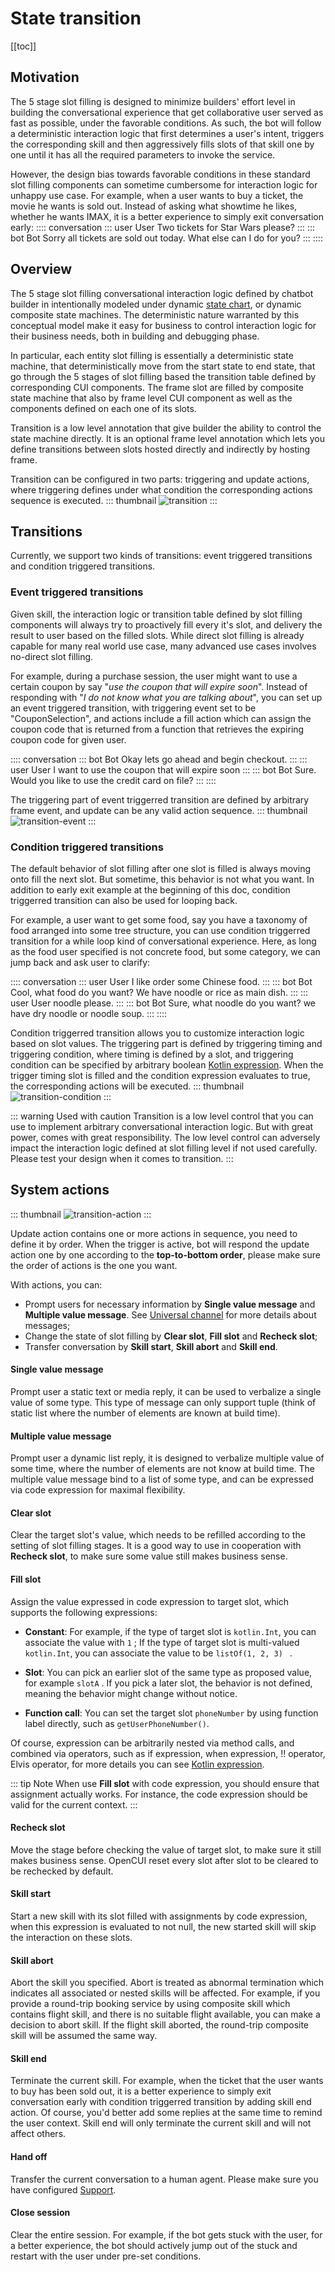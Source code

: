 # State transition

[[toc]]

## Motivation

The 5 stage slot filling is designed to minimize builders' effort level in building the conversational experience that get collaborative user served as fast as possible, under the favorable conditions. As such, the bot will follow a deterministic interaction logic that first determines a user's intent, triggers the corresponding skill and then aggressively fills slots of that skill one by one until it has all the required parameters to invoke the service.

However, the design bias towards favorable conditions in these standard slot filling components can sometime cumbersome for interaction logic for unhappy use case. For example, when a user wants to buy a ticket, the movie he wants is sold out. Instead of asking what showtime he likes, whether he wants IMAX, it is a better experience to simply exit conversation early:
:::: conversation
::: user User
Two tickets for Star Wars please?
:::
::: bot Bot
Sorry all tickets are sold out today. What else can I do for you?
:::
::::

## Overview
The 5 stage slot filling conversational interaction logic defined by chatbot builder in intentionally modeled under dynamic [state chart](https://statecharts.dev/), or dynamic composite state machines. The deterministic nature warranted by this conceptual model make it easy for business to control interaction logic for their business needs, both in building and debugging phase.

In particular, each entity slot filling is essentially a deterministic state machine, that deterministically move from the start state to end state, that go through the 5 stages of slot filling based the transition table defined by corresponding CUI components. The frame slot are filled by composite state machine that also by frame level CUI component as well as the components defined on each one of its slots. 

Transition is a low level annotation that give builder the ability to control the state machine directly. It is an optional frame level annotation which lets you define transitions between slots hosted directly and indirectly by hosting frame.

Transition can be configured in two parts: triggering and update actions, where triggering defines under what condition the corresponding actions sequence is executed.
::: thumbnail
![transition](/images/annotation/transition/transition.png)
:::

## Transitions
Currently, we support two kinds of transitions: event triggered transitions and condition triggered transitions.

### Event triggered transitions

Given skill, the interaction logic or transition table defined by slot filling components will always try to proactively fill every it's slot, and delivery the result to user based on the filled slots. While direct slot filling is already capable for many real world use case, many advanced use cases involves no-direct slot filling.

For example, during a purchase session, the user might want to use a certain coupon by say "*use the coupon that will expire soon*". Instead of responding with "*I do not know what you are talking about*", you can set up an event triggered transition, with triggering event set to be "CouponSelection", and actions include a fill action which can assign the coupon code that is returned from a function that retrieves the expiring coupon code for given user.

:::: conversation
::: bot Bot
Okay lets go ahead and begin checkout.
:::
::: user User
I want to use the coupon that will expire soon
:::
::: bot Bot
Sure. Would you like to use the credit card on file?
:::
::::

The triggering part of event triggerred transition are defined by arbitrary frame event, and update can be any valid action sequence.
::: thumbnail
![transition-event](/images/annotation/transition/transition-event.png)
:::


### Condition triggered transitions

The default behavior of slot filling after one slot is filled is always moving onto fill the next slot. But sometime, this behavior is not what you want. In addition to early exit example at the beginning of this doc, condition triggerred transition can also be used for looping back. 

For example, a user want to get some food, say you have a taxonomy of food arranged into some tree structure, you can use condition triggerred transition for a while loop kind of conversational experience. Here, as long as the food user specified is not concrete food, but some category, we can jump back and ask user to clarify:

:::: conversation
::: user User
I like order some Chinese food.
:::
::: bot Bot
Cool, what food do you want? We have noodle or rice as main dish.
:::
::: user User
noodle please.
:::
::: bot Bot
Sure, what noodle do you want? we have dry noodle or noodle soup.
:::
::::

Condition triggerred transition allows you to customize interaction logic based on slot values. The triggering part is defined by triggering timing and triggering condition, where timing is defined by a slot, and triggering condition can be specified by arbitrary boolean [Kotlin expression](kotlinexpression.md). When the trigger timing slot is filled and the condition expression evaluates to true, the corresponding actions will be executed. 
::: thumbnail
![transition-condition](/images/annotation/transition/transition-condition.png)
:::

::: warning Used with caution
Transition is a low level control that you can use to implement arbitrary conversational interaction logic. But with great power, comes with great responsibility. The low level control can adversely impact the interaction logic defined at slot filling level if not used carefully. Please test your design when it comes to transition.
:::


## System actions
::: thumbnail
![transition-action](/images/annotation/transition/transition-action.png)
:::

Update action contains one or more actions in sequence, you need to define it by order. When the trigger is active, bot will respond the update action one by one according to the **top-to-bottom order**, please make sure the order of actions is the one you want.

With actions, you can: 
- Prompt users for necessary information by **Single value message** and **Multiple value message**. See [Universal channel](../channels/universalmessage.md) for more details about messages;
- Change the state of slot filling by **Clear slot**, **Fill slot** and **Recheck slot**;
- Transfer conversation by **Skill start**, **Skill abort** and **Skill end**.

#### Single value message

Prompt user a static text or media reply, it can be used to verbalize a single value of some type. This type of message can only support tuple (think of static list where the number of elements are known at build time).

#### Multiple value message

Prompt user a dynamic list reply, it is designed to verbalize multiple value of some time, where the number of elements are not know at build time. The multiple value message bind to a list of some type, and can be expressed via code expression for maximal flexibility.

#### Clear slot

Clear the target slot's value, which needs to be refilled according to the setting of slot filling stages. It is a good way to use in cooperation with **Recheck slot**, to make sure some value still makes business sense. 

#### Fill slot

Assign the value expressed in code expression to target slot, which supports the following expressions:

- **Constant**: For example, if the type of target slot is `kotlin.Int`, you can associate the value with `1` ; If the type of target slot is multi-valued `kotlin.Int`, you can associate the value to be `listOf(1, 2, 3) ` .

- **Slot**: You can pick an earlier slot of the same type as proposed value, for example `slotA` . If you pick a later slot, the behavior is not defined, meaning the behavior might change without notice.

- **Function call**: You can set the target slot `phoneNumber` by using function label directly, such as `getUserPhoneNumber()`.


Of course, expression can be arbitrarily nested via method calls, and combined via operators, such as if expression, when expression, !! operator, Elvis operator, for more details you can see [Kotlin expression](../annotations/kotlinexpression.md).

::: tip Note
When use **Fill slot** with code expression, you should ensure that assignment actually works. For instance, the code expression should be valid for the current context.
:::


#### Recheck slot

Move the stage before checking the value of target slot, to make sure it still makes business sense. OpenCUI reset every slot after slot to be cleared to be rechecked by default.

#### Skill start

Start a new skill with its slot filled with assignments by code expression, when this expression is evaluated to not null, the new started skill will skip the interaction on these slots.

#### Skill abort

Abort the skill you specified. Abort is treated as abnormal termination which indicates all associated or nested skills will be affected. For example, if you provide a round-trip booking service by using composite skill which contains flight skill, and there is no suitable flight available, you can make a decision to abort skill. If the flight skill aborted, the round-trip composite skill will be assumed the same way.  

#### Skill end

Terminate the current skill. For example, when the ticket that the user wants to buy has been sold out, it is a better experience to simply exit conversation early with condition triggerred transition by adding skill end action. Of course, you'd better add some replies at the same time to remind the user context. Skill end will only terminate the current skill and will not affect others. 

#### Hand off

Transfer the current conversation to a human agent. Please make sure you have configured [Support](../support/overview.md). 

#### Close session

Clear the entire session. For example, if the bot gets stuck with the user, for a better experience, the bot should actively jump out of the stuck and restart with the user under pre-set conditions. 


